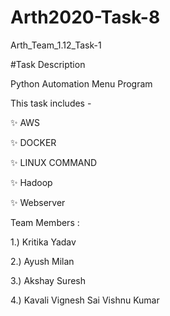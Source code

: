 # Arth2020-Task-8

Arth_Team_1.12_Task-1

#Task Description

Python Automation Menu Program

This task includes - 

✨ AWS

✨ DOCKER

✨ LINUX COMMAND

✨ Hadoop  

✨ Webserver

Team Members :

1.) Kritika Yadav

2.) Ayush Milan

3.) Akshay Suresh

4.) Kavali Vignesh Sai Vishnu Kumar
